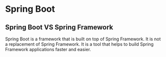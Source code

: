 # Spring Boot

## Spring Boot VS Spring Framework

Spring Boot is a framework that is built on top of Spring Framework. It is not a replacement of Spring Framework. It is a tool that helps to build Spring Framework applications faster and easier.
